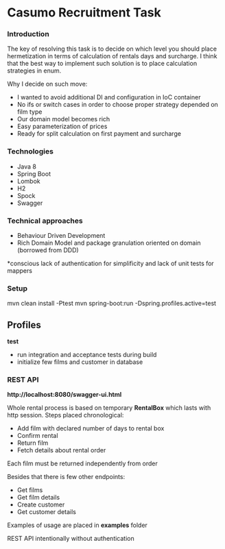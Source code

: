 # Casumo Recruitment Task

### Introduction

The key of resolving this task is to decide on which level you should place hermetization in terms of calculation of 
rentals days and surcharge. I think that the best way to implement such solution is to place calculation strategies in enum. 

Why I decide on such move:
- I wanted to avoid additional DI and configuration in IoC container 
- No ifs or switch cases in order to choose proper strategy depended on film type
- Our domain model becomes rich 
- Easy parameterization of prices
- Ready for split calculation on first payment and surcharge


### Technologies

- Java 8
- Spring Boot
- Lombok
- H2
- Spock
- Swagger

### Technical approaches

- Behaviour Driven Development
- Rich Domain Model and package granulation oriented on domain (borrowed from DDD)

*conscious lack of authentication for simplificity and lack of unit tests for mappers

### Setup

mvn clean install -Ptest
mvn spring-boot:run -Dspring.profiles.active=test

## Profiles
<b>test</b>
 - run integration and acceptance tests during build
 - initialize few films and customer in database

### REST API
<b>http://localhost:8080/swagger-ui.html</b>

Whole rental process is based on temporary <b>RentalBox</b> which lasts with http session.
Steps placed chronological:

- Add film with declared number of days to rental box 
- Confirm rental
- Return film
- Fetch details about rental order

Each film must be returned independently from order

Besides that there is few other endpoints:
- Get films
- Get film details
- Create customer
- Get customer details  

Examples of usage are placed in <b>examples</b> folder


REST API intentionally without authentication 

